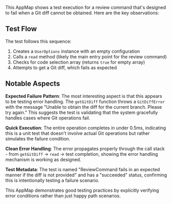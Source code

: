 This AppMap shows a test execution for a review command that's designed to fail when a Git diff cannot be obtained. Here are the key observations:

## Test Flow
The test follows this sequence:
1. Creates a `UserOptions` instance with an empty configuration
2. Calls a `read` method (likely the main entry point for the review command)
3. Checks for code selection array (returns `true` for empty array)
4. Attempts to get a Git diff, which fails as expected

## Notable Aspects

**Expected Failure Pattern**: The most interesting aspect is that this appears to be testing error handling. The `getGitDiff` function throws a `GitDiffError` with the message "Unable to obtain the diff for the current branch. Please try again." This suggests the test is validating that the system gracefully handles cases where Git operations fail.

**Quick Execution**: The entire operation completes in under 0.5ms, indicating this is a unit test that doesn't involve actual Git operations but rather simulates the failure condition.

**Clean Error Handling**: The error propagates properly through the call stack - from `getGitDiff` → `read` → test completion, showing the error handling mechanism is working as designed.

**Test Metadata**: The test is named "ReviewCommand fails in an expected manner if the diff is not provided" and has a "succeeded" status, confirming this is intentionally testing a failure scenario.

This AppMap demonstrates good testing practices by explicitly verifying error conditions rather than just happy path scenarios.